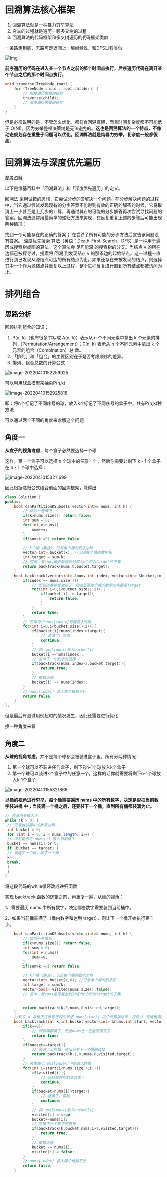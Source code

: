 # 回溯算法核心框架

1. 回溯算法就是一种暴力穷举算法
2. 穷举的过程就是遍历一颗多叉树的过程
3. 回溯算法的代码框架和多叉树遍历的代码框架类似

一条路走到底，无路可走返回上一层继续找，和DFS过程类似

![img](pictures/4.jpg)

**前序遍历的代码在进入某一个节点之前的那个时间点执行，后序遍历代码在离开某个节点之后的那个时间点执行**。

```C++
void traverse(TreeNode root) {
    for (TreeNode child : root.childern) {
        // 前序遍历需要的操作
        traverse(child);
        // 后序遍历需要的操作
    }
}
```

但是必须说明的是，不管怎么优化，都符合回溯框架，而且时间复杂度都不可能低于 O(N!)，因为穷举整棵决策树是无法避免的。**这也是回溯算法的一个特点，不像动态规划存在重叠子问题可以优化，回溯算法就是纯暴力穷举，复杂度一般都很高**。

# 回溯算法与深度优先遍历

[参考资料](https://leetcode-cn.com/problems/permutations/solution/hui-su-suan-fa-python-dai-ma-java-dai-ma-by-liweiw/)

以下是维基百科中「回溯算法」和「深度优先遍历」的定义。

回溯法 采用试错的思想，它尝试分步的去解决一个问题。在分步解决问题的过程中，当它通过尝试发现现有的分步答案不能得到有效的正确的解答的时候，它将取消上一步甚至是上几步的计算，再通过其它的可能的分步解答再次尝试寻找问题的答案。回溯法通常用最简单的递归方法来实现，在反复重复上述的步骤后可能出现两种情况：

找到一个可能存在的正确的答案；
在尝试了所有可能的分步方法后宣告该问题没有答案。
深度优先搜索 算法（英语：Depth-First-Search，DFS）是一种用于遍历或搜索树或图的算法。这个算法会 尽可能深 的搜索树的分支。当结点 v 的所在边都己被探寻过，搜索将 回溯 到发现结点 v 的那条边的起始结点。这一过程一直进行到已发现从源结点可达的所有结点为止。如果还存在未被发现的结点，则选择其中一个作为源结点并重复以上过程，整个进程反复进行直到所有结点都被访问为止。

# 排列组合

## 思路分析

回顾排列组合的知识：

1. P(n, k)（也有很多书写成 A(n, k)）表示从 n 个不同元素中拿出 k 个元素的排列 （Permutation/Arrangement）；C(n, k) 表示从 n 个不同元素中拿出 k 个元素的组合（Combination）总 数。
2. 「排列」和「组合」的主要区别在于是否考虑顺序的差异。
3. 排列、组合总数的计算公式：

![image-20220410152259925](pictures/image-20220410152259925.png)

可以利用球盒模型来抽象P(n,k)

![image-20220410152925818](pictures/image-20220410152925818.png)

即：将n个标记了不同序号的球，放入k个标记了不同序号的盒子中，共有P(n,k)种方法

可以通过两个不同的角度来求解这个问题

## 角度一

**从盒子的视角考虑**，每个盒子必然要选择一个球

这样，第⼀个盒⼦可以选择 n 个球中的任意⼀个，然后你需要让剩下 k - 1 个盒⼦在 n - 1 个球中选择：

![image-20220410153211699](pictures/image-20220410153211699.png)

因此根据递归公式结合前面的回溯框架，能得出

```C++
class Solution {
public:
    bool canPartitionKSubsets(vector<int>& nums, int k) {
        // 排除一些情况
        if(k>nums.size()) return false;
        int sum = 0;
        for(int v:nums){
            sum+=v;
        }
        if(sum%k!=0) return false;

        // k个桶（集合），记录每个桶的数字之和
        vector<int> bucket(k); //记录每个桶的数字和
        int target = sum/k;
        // 穷举，看sums是否能被划分成为k个和为target的子集
        return backtrack(nums,0,bucket,target);
    }
    bool backtrack(vector<int> &nums,int index, vector<int> &bucket,int target){
        if(index == nums.size()){
            // 所有的数字都放完了，检查是否每个桶的数字之和都是target
            for(int i=0;i<bucket.size();i++){
                if(bucket[i] != target){
                    return false;
                }
            }
            return true;
        }
        // 穷举每个nums[index]可能装入的桶
        for(int i=0;i<bucket.size();i++){
            if(bucket[i]+nums[index]>target){
                // 装满了，剪值
                continue;
            }
            // 将nums[index]装入bucket[i]
            bucket[i]+=nums[index];
            // 穷举下一个数字的选择
            if(backtrack(nums,index+1,bucket,target)){
                return true;
            }
            // 撤销选择
            bucket[i] -= nums[index];
        }
        // nums[index] 装入哪个桶都不行
        return false;
    }
};
```

但是最后有测试用例超时的情况发生，因此还需要进行优化

换一种角度来看

## 角度二

**从球的视角考虑**，并不是每个球都会被装进盒子里，所有分两种情况：

1. 第一个球可以不装进任何盒子，剩下的n-1个球放入k个盒子
2. 第一个球可以装进k个盒子中的任意一个，这样的话你就需要将剩下n-1个球放入k-1个盒子

![image-20220410155321866](pictures/image-20220410155321866.png)

**以桶的视⻆进⾏穷举，每个桶需要遍历 nums 中的所有数字，决定是否把当前数字装进桶 中；当装满⼀个桶之后，还要装下⼀个桶，直到所有桶都装满为⽌。**

```java
// 装满所有桶为⽌
while (k > 0) {
 // 记录当前桶中的数字之和
 int bucket = 0;
 for (int i = 0; i < nums.length; i++) {
 // 决定是否将 nums[i] 放⼊当前桶中
 bucket += nums[i] or 0;
 if (bucket == target) {
 // 装满了⼀个桶，装下⼀个桶
 k--;
 break;
 }
 }
}
```

将这段代码的while循环改成递归函数

实现 backtrack 函数的逻辑之前，再重复⼀遍，从桶的视⻆：  

1、需要遍历 nums 中所有数字，决定哪些数字需要装到当前桶中。 

2、如果当前桶装满了（桶内数字和达到 target），则让下⼀个桶开始执⾏第 1 步。

```c++
    bool canPartitionKSubsets(vector<int>& nums, int k) {
        // 排除一些情况
        if(k>nums.size()) return false;
        int sum = 0;
        for(int v:nums){
            sum+=v;
        }
        if(sum%k!=0) return false;

        // k个桶（集合），记录每个桶的数字之和
        vector<int> bucket(k,0); //记录每个桶的数字和
        int target = sum/k;
        vector<bool> visited(nums.size(),false);
        // 穷举，看sums是否能被划分成为k个和为target的子集
        

        return backtrack(k,0,nums,0,visited,target);
    }
    //现在 k 号桶正在思考是否应该把 nums[start] 这个元素装进来；⽬前 k 号桶⾥⾯已经装的数字之和为bucket；used 标志某⼀个元素是否已经被装到桶中；target 是每个桶需要达成的⽬标和。
    bool backtrack(int k,int bucket,vector<int> &nums,int start, vector<bool> &visited,int target){
        if(k==0){
            // 所有桶都满了，而且nums也一定全部用完了
            return true;
        }
        if(bucket==target){
            // 装满了当前桶，递归穷举下一个桶的选择
            return backtrack(k-1,0,nums,0,visited,target);
        }
        // 穷举每个nums[index]可能装入的桶
        for(int i=start;i<nums.size();i++){
            if(visited[i]){
                // 已经装在别的集合里了
                continue;
            }
            if(bucket+nums[i]>target){
                // 装满了，剪枝
                continue;
            }
            // 将nums[index]装入bucket[i]
            visited[i] = true;
            bucket+=nums[i];
            // 穷举下一个数字的选择
            if(backtrack(k,bucket,nums,i+1,visited,target)){
                return true;
            }
            // 撤销选择
            bucket -= nums[i];
            visited[i] = false;
        }
        // nums[index] 装入哪个桶都不行
        return false;
    }
```

